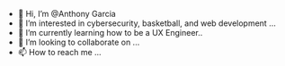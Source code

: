 - 👋 Hi, I’m @Anthony Garcia
- 👀 I’m interested in cybersecurity, basketball, and web development ...
- 🌱 I’m currently learning how to be a UX Engineer..
- 💞️ I’m looking to collaborate on ...
- 📫 How to reach me ...

<!---
GarciaFico/GarciaFico is a ✨ special ✨ repository because its `README.md` (this file) appears on your GitHub profile.
You can click the Preview link to take a look at your changes.
--->
